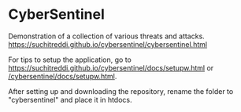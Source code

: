 # CyberSentinel
Demonstration of a collection of various threats and attacks.
<a href="https://suchitreddi.github.io/cybersentinel/cybersentinel.html">https://suchitreddi.github.io/cybersentinel/cybersentinel.html</a>

For tips to setup the application, go to <a href="https://suchitreddi.github.io/cybersentinel/docs/setupw.html">https://suchitreddi.github.io/cybersentinel/docs/setupw.html</a> or <a href="/cybersentinel/docs/setupw.html">/cybersentinel/docs/setupw.html</a>.

After setting up and downloading the repository, rename the folder to "cybersentinel" and place it in htdocs.
